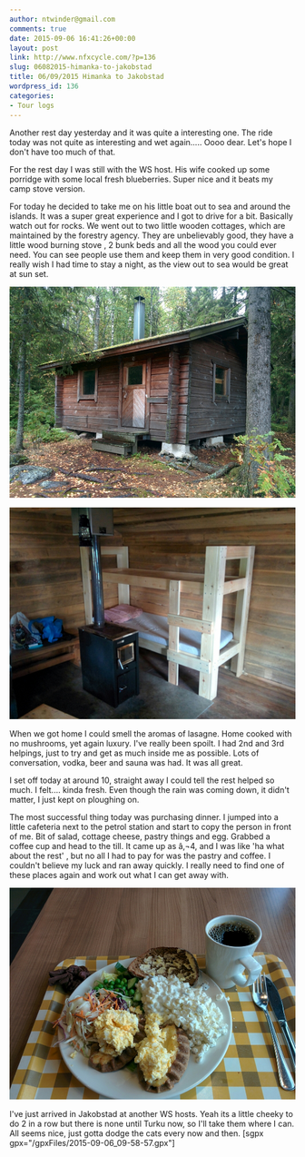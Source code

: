 ```yaml
---
author: ntwinder@gmail.com
comments: true
date: 2015-09-06 16:41:26+00:00
layout: post
link: http://www.nfxcycle.com/?p=136
slug: 06082015-himanka-to-jakobstad
title: 06/09/2015 Himanka to Jakobstad
wordpress_id: 136
categories:
- Tour logs
---
```


Another rest day yesterday and it was quite a interesting one. The ride today was not quite as interesting and wet again..... Oooo dear. Let's hope I don't have too much of that. 

For the rest day I was still with the WS host. His wife cooked up some porridge with some local fresh blueberries. Super nice and it beats my camp stove version.

For today he decided to take me on his little boat out to sea and around the islands. It was a super great experience and I got to drive for a bit. Basically watch out for rocks. We went out to two little wooden cottages, which are maintained by the forestry agency. They are unbelievably good, they have a little wood burning stove , 2 bunk beds and all the wood you could ever need. You can see people use them and keep them in very good condition. I really wish I had time to stay a night, as the view out to sea would be great at sun set. 

[![image](/assets/images/1028.jpg)](/assets/images/1028.jpg)



[![image](/assets/images/1029.jpg)](/assets/images/1029.jpg)



When we got home I could smell the aromas of lasagne. Home cooked with no mushrooms, yet again luxury. I've really been spoilt. I had 2nd and 3rd helpings, just to try and get as much inside me as possible. Lots of conversation, vodka, beer and sauna was had. It was all great. 

I set off today at around 10, straight away I could tell the rest helped so much. I felt.... kinda fresh. Even though the rain was coming down, it didn't matter, I just kept on ploughing on. 

The most successful thing today was purchasing dinner. I jumped into a little cafeteria next to the petrol station and start to copy the person in front of me. Bit of salad, cottage cheese, pastry things and egg. Grabbed a coffee cup and head to the till. It came up as â‚¬4, and I was like 'ha what about the rest' , but no all I had to pay for was the pastry and coffee. I couldn't believe my luck and ran away quickly. I really need to find one of these places again and work out what I can get away with. 

[![image](/assets/images/1030.jpg)](/assets/images/1030.jpg)



I've just arrived in Jakobstad at another WS hosts. Yeah its a little cheeky to do 2 in a row but there is none until Turku now, so I'll take them where I can. All seems nice, just gotta dodge the cats every now and then. 
[sgpx gpx="/gpxFiles/2015-09-06_09-58-57.gpx"]
